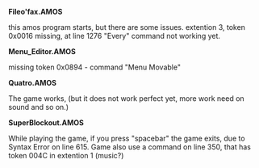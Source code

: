 **Fileo'fax.AMOS**

this amos program starts, but there are some issues.
extention 3, token 0x0016 missing, at line 1276
"Every" command not working yet.

**Menu_Editor.AMOS**

missing token 0x0894 - command "Menu Movable"

**Quatro.AMOS**

The game works, (but it does not work perfect yet, more work need on sound and so on.)

**SuperBlockout.AMOS**

While playing the game, if you press "spacebar" 
the game exits, due to Syntax Error on line 615.
Game also use a command on line 350, that has token 004C in extention 1 (music?)
